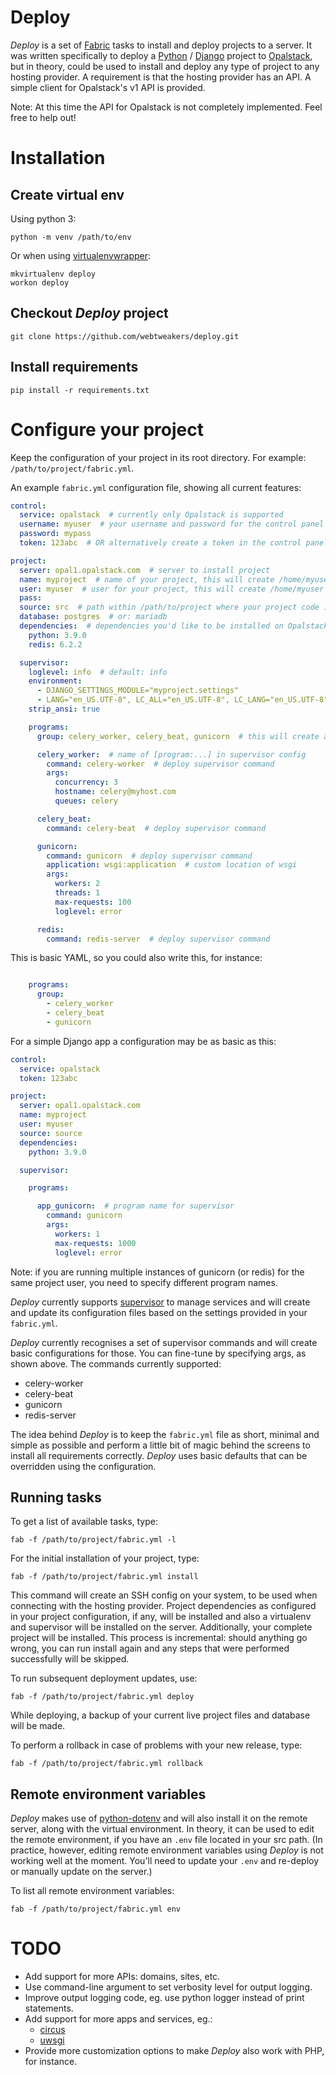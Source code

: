 
Deploy
===

*Deploy* is a set of [Fabric](http://www.fabfile.org/) tasks to install and deploy projects to a server. 
It was written specifically to deploy a [Python](https://www.python.org/) / [Django](https://www.djangoproject.com/) project to [Opalstack](https://opalstack.com/), 
but in theory, could be used to install and deploy any type of project to
any hosting provider. A requirement is that the hosting provider has an API.
A simple client for Opalstack's v1 API is provided.

Note: At this time the API for Opalstack is not completely implemented. Feel free to help out!

Installation
===

Create virtual env
---

Using python 3:

```
python -m venv /path/to/env
```

Or when using [virtualenvwrapper](https://virtualenvwrapper.readthedocs.io/en/latest/):

```
mkvirtualenv deploy
workon deploy
```


Checkout *Deploy* project
---

```
git clone https://github.com/webtweakers/deploy.git
```


Install requirements
---

```
pip install -r requirements.txt
```


Configure your project
===

Keep the configuration of your project in its root directory. For example: `/path/to/project/fabric.yml`.

An example `fabric.yml` configuration file, showing all current features:

```yaml
control:
  service: opalstack  # currently only Opalstack is supported
  username: myuser  # your username and password for the control panel
  password: mypass
  token: 123abc  # OR alternatively create a token in the control panel and use it here

project:
  server: opal1.opalstack.com  # server to install project
  name: myproject  # name of your project, this will create /home/myuser/apps/myproject
  user: myuser  # user for your project, this will create /home/myuser
  pass:
  source: src  # path within /path/to/project where your project code is located
  database: postgres  # or: mariadb
  dependencies:  # dependencies you'd like to be installed on Opalstack
    python: 3.9.0
    redis: 6.2.2

  supervisor:
    loglevel: info  # default: info
    environment:
      - DJANGO_SETTINGS_MODULE="myproject.settings"
      - LANG="en_US.UTF-8", LC_ALL="en_US.UTF-8", LC_LANG="en_US.UTF-8"
    strip_ansi: true

    programs:
      group: celery_worker, celery_beat, gunicorn  # this will create a [group:myproject] in supervisor

      celery_worker:  # name of [program:...] in supervisor config
        command: celery-worker  # deploy supervisor command
        args:
          concurrency: 3
          hostname: celery@myhost.com
          queues: celery

      celery_beat:
        command: celery-beat  # deploy supervisor command

      gunicorn:
        command: gunicorn  # deploy supervisor command
        application: wsgi:application  # custom location of wsgi
        args:
          workers: 2
          threads: 1
          max-requests: 100
          loglevel: error

      redis:
        command: redis-server  # deploy supervisor command
```

This is basic YAML, so you could also write this, for instance:

```yaml

    programs:
      group:
        - celery_worker
        - celery_beat
        - gunicorn
```

For a simple Django app a configuration may be as basic as this:

```yaml
control:
  service: opalstack
  token: 123abc

project:
  server: opal1.opalstack.com
  name: myproject
  user: myuser
  source: source
  dependencies:
    python: 3.9.0

  supervisor:

    programs:

      app_gunicorn:  # program name for supervisor
        command: gunicorn
        args:
          workers: 1
          max-requests: 1000
          loglevel: error
```

Note: if you are running multiple instances of gunicorn (or redis) for the same project user, you 
need to specify different program names.

*Deploy* currently supports [supervisor](http://supervisord.org/) to manage services and will create
and update its configuration files based on the settings provided in your `fabric.yml`.

*Deploy* currently recognises a set of supervisor commands and will create basic configurations for those.
You can fine-tune by specifying args, as shown above. The commands currently supported:
- celery-worker
- celery-beat
- gunicorn
- redis-server

The idea behind *Deploy* is to keep the `fabric.yml` file as short, minimal and simple as possible and
perform a little bit of magic behind the screens to install all requirements correctly. *Deploy* uses
basic defaults that can be overridden using the configuration.


Running tasks
---

To get a list of available tasks, type:

```
fab -f /path/to/project/fabric.yml -l
```


For the initial installation of your project, type:

```
fab -f /path/to/project/fabric.yml install
```

This command will create an SSH config on your system, to be used when connecting with the hosting
provider. Project dependencies as configured in your project configuration, if any, will be installed 
and also a virtualenv and supervisor will be installed on the server. Additionally, your complete 
project will be installed. This process is incremental: should anything go wrong, you can run install 
again and any steps that were performed successfully will be skipped.


To run subsequent deployment updates, use:

```
fab -f /path/to/project/fabric.yml deploy
```

While deploying, a backup of your current live project files and database will be made.


To perform a rollback in case of problems with your new release, type:

```
fab -f /path/to/project/fabric.yml rollback
```


Remote environment variables
---

*Deploy* makes use of [python-dotenv](https://github.com/theskumar/python-dotenv) and will also
install it on the remote server, along with the virtual environment. In theory, it can be used to 
edit the remote environment, if you have an `.env` file located in your src path. (In practice,
however, editing remote environment variables using *Deploy* is not working well at the moment. You'll need
to update your `.env` and re-deploy or manually update on the server.)

To list all remote environment variables:
```
fab -f /path/to/project/fabric.yml env
```


TODO
===
- Add support for more APIs: domains, sites, etc.
- Use command-line argument to set verbosity level for output logging.
- Improve output logging code, eg. use python logger instead of print statements.
- Add support for more apps and services, eg.:
    - [circus](https://circus.readthedocs.io/en/latest/)
    - [uwsgi](https://uwsgi-docs.readthedocs.io/en/latest/)
- Provide more customization options to make *Deploy* also work with PHP, for instance.
